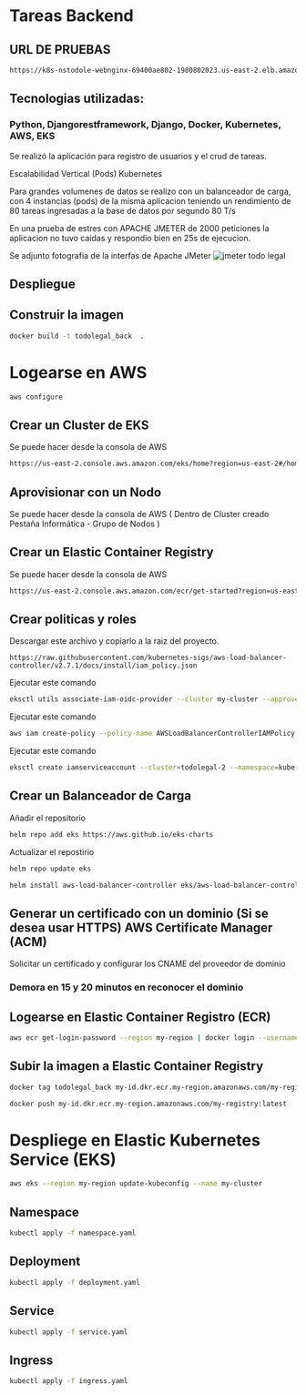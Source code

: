 # Tareas Backend
## URL DE PRUEBAS
```bash
https://k8s-nstodole-webnginx-69400ae802-1980802023.us-east-2.elb.amazonaws.com/
```

## Tecnologias utilizadas:

### Python, Djangorestframework, Django, Docker, Kubernetes, AWS, EKS

Se realizó la aplicación para registro de usuarios y el crud de tareas.

Escalabilidad Vertical (Pods) Kubernetes

Para grandes volumenes de datos se realizo con un balanceador de carga, con 4 instancias (pods) de la misma aplicacion teniendo un rendimiento de 80 tareas ingresadas a la base de datos por segundo 80 T/s

En una prueba de estres con APACHE JMETER de 2000 peticiones la aplicacion no tuvo caidas y respondio bien en 25s de ejecucion.

Se adjunto fotografia de la interfas de Apache JMeter
![jmeter todo legal](https://github.com/jsalasx/mi_proyecto/assets/102547359/b6fb7187-74d2-4cb3-a9dc-af99b8a8aa0c)

## Despliegue

## Construir la imagen

```bash
docker build -t todolegal_back  .
```

# Logearse en AWS
```bash
aws configure
```

## Crear un Cluster de EKS

Se puede hacer desde la consola de AWS
```bash
https://us-east-2.console.aws.amazon.com/eks/home?region=us-east-2#/home
```
## Aprovisionar con un Nodo

Se puede hacer desde la consola de AWS ( Dentro de Cluster creado Pestaña Informática - Grupo de Nodos )

## Crear un Elastic Container Registry

Se puede hacer desde la consola de AWS
```bash
https://us-east-2.console.aws.amazon.com/ecr/get-started?region=us-east-2
```

## Crear politicas y roles

Descargar este archivo y copiarlo a la raiz del proyecto.
```
https://raw.githubusercontent.com/kubernetes-sigs/aws-load-balancer-controller/v2.7.1/docs/install/iam_policy.json
```
Ejecutar este comando
```bash
eksctl utils associate-iam-oidc-provider --cluster my-cluster --approve
```
Ejecutar este comando
```bash
aws iam create-policy --policy-name AWSLoadBalancerControllerIAMPolicy --policy-document file://iam_policy.json
```
Ejecutar este comando
```bash
eksctl create iamserviceaccount --cluster=todolegal-2 --namespace=kube-system --name=aws-load-balancer-controller  --role-name AmazonEKSLoadBalancerControllerRole --attach-policy-arn=arn:aws:iam::961883253387:policy/AWSLoadBalancerControllerIAMPolicy --approve
```
## Crear un Balanceador de Carga
Añadir el repositorio 
```bash
helm repo add eks https://aws.github.io/eks-charts
```
Actualizar el repostirio
```bash
helm repo update eks
```
```bash
helm install aws-load-balancer-controller eks/aws-load-balancer-controller --set clusterName=your-cluster-name --set serviceAccount.create=false --set serviceAccount.name=aws-load-balancer-controller --namespace kube-system
```

## Generar un certificado con un dominio (Si se desea usar HTTPS) AWS Certificate Manager (ACM)

Solicitar un certificado y configurar los CNAME del proveedor de dominio
### Demora en 15 y 20 minutos en reconocer el dominio

## Logearse en Elastic Container Registro (ECR)

```bash
aws ecr get-login-password --region my-region | docker login --username AWS --password-stdin my-id.dkr.ecr.my-region.amazonaws.com/my-registry
```

## Subir la imagen a Elastic Container Registry

```bash
docker tag todolegal_back my-id.dkr.ecr.my-region.amazonaws.com/my-registry:latest
```
```bash
docker push my-id.dkr.ecr.my-region.amazonaws.com/my-registry:latest
```

# Despliege en Elastic Kubernetes Service (EKS)
```bash
aws eks --region my-region update-kubeconfig --name my-cluster
```
## Namespace
```bash
kubectl apply -f namespace.yaml
```
## Deployment
```bash
kubectl apply -f deployment.yaml
```
## Service
```bash
kubectl apply -f service.yaml
```
## Ingress
```bash
kubectl apply -f ingress.yaml
```
